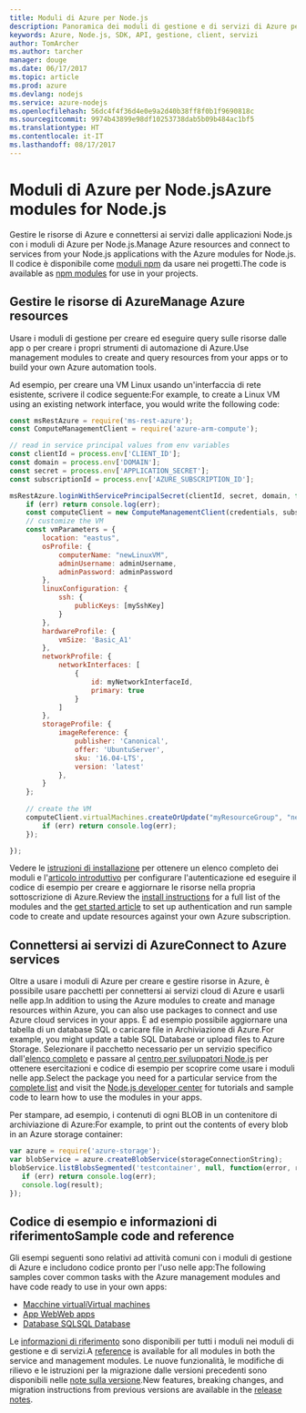 ```yaml
---
title: Moduli di Azure per Node.js
description: Panoramica dei moduli di gestione e di servizi di Azure per Node.js
keywords: Azure, Node.js, SDK, API, gestione, client, servizi
author: TomArcher
ms.author: tarcher
manager: douge
ms.date: 06/17/2017
ms.topic: article
ms.prod: azure
ms.devlang: nodejs
ms.service: azure-nodejs
ms.openlocfilehash: 56dc4f4f36d4e0e9a2d40b38ff8f0b1f9690818c
ms.sourcegitcommit: 9974b43899e98df10253738dab5b09b484ac1bf5
ms.translationtype: HT
ms.contentlocale: it-IT
ms.lasthandoff: 08/17/2017
---
```

# <a name="azure-modules-for-nodejs"></a><span data-ttu-id="75eb8-104">Moduli di Azure per Node.js</span><span class="sxs-lookup"><span data-stu-id="75eb8-104">Azure modules for Node.js</span></span>

<span data-ttu-id="75eb8-105">Gestire le risorse di Azure e connettersi ai servizi dalle applicazioni Node.js con i moduli di Azure per Node.js.</span><span class="sxs-lookup"><span data-stu-id="75eb8-105">Manage Azure resources and connect to services from your Node.js applications with the Azure modules for Node.js.</span></span> <span data-ttu-id="75eb8-106">Il codice è disponibile come [moduli npm](node-sdk-azure-install.md) da usare nei progetti.</span><span class="sxs-lookup"><span data-stu-id="75eb8-106">The code is available as [npm modules](node-sdk-azure-install.md) for use in your projects.</span></span> 

## <a name="manage-azure-resources"></a><span data-ttu-id="75eb8-107">Gestire le risorse di Azure</span><span class="sxs-lookup"><span data-stu-id="75eb8-107">Manage Azure resources</span></span>

<span data-ttu-id="75eb8-108">Usare i moduli di gestione per creare ed eseguire query sulle risorse dalle app o per creare i propri strumenti di automazione di Azure.</span><span class="sxs-lookup"><span data-stu-id="75eb8-108">Use management modules to create and query resources from your apps or to build your own Azure automation tools.</span></span> 

<span data-ttu-id="75eb8-109">Ad esempio, per creare una VM Linux usando un'interfaccia di rete esistente, scrivere il codice seguente:</span><span class="sxs-lookup"><span data-stu-id="75eb8-109">For example, to create a Linux VM using an existing network interface, you would write the following code:</span></span>

```javascript
const msRestAzure = require('ms-rest-azure');
const ComputeManagementClient = require('azure-arm-compute');

// read in service principal values from env variables
const clientId = process.env['CLIENT_ID'];
const domain = process.env['DOMAIN'];
const secret = process.env['APPLICATION_SECRET'];
const subscriptionId = process.env['AZURE_SUBSCRIPTION_ID'];

msRestAzure.loginWithServicePrincipalSecret(clientId, secret, domain, function (err, credentials, subscriptions) {
    if (err) return console.log(err);
    const computeClient = new ComputeManagementClient(credentials, subscriptionId);
    // customize the VM 
    const vmParameters = {
        location: "eastus",
        osProfile: {
            computerName: "newLinuxVM",
            adminUsername: adminUsername,
            adminPassword: adminPassword
        },
        linuxConfiguration: {
            ssh: {
                publicKeys: [mySshKey]
            }
        },
        hardwareProfile: {
            vmSize: 'Basic_A1'
        },
        networkProfile: {
            networkInterfaces: [
                {
                    id: myNetworkInterfaceId,
                    primary: true
                }
            ]
        },
        storageProfile: {
            imageReference: {
                publisher: 'Canonical',
                offer: 'UbuntuServer',
                sku: '16.04-LTS',
                version: 'latest'
            },
        }
    };
 
    // create the VM
    computeClient.virtualMachines.createOrUpdate("myResourceGroup", "newLinuxVM", vmParameters, function (err, data) {
        if (err) return console.log(err);
    });

});
```

<span data-ttu-id="75eb8-110">Vedere le [istruzioni di installazione](node-sdk-azure-install.md) per ottenere un elenco completo dei moduli e l'[articolo introduttivo](node-sdk-azure-get-started.md) per configurare l'autenticazione ed eseguire il codice di esempio per creare e aggiornare le risorse nella propria sottoscrizione di Azure.</span><span class="sxs-lookup"><span data-stu-id="75eb8-110">Review the [install instructions](node-sdk-azure-install.md) for a full list of the modules and the [get started article](node-sdk-azure-get-started.md) to set up authentication and run sample code to create and update resources against your own Azure subscription.</span></span> 

## <a name="connect-to-azure-services"></a><span data-ttu-id="75eb8-111">Connettersi ai servizi di Azure</span><span class="sxs-lookup"><span data-stu-id="75eb8-111">Connect to Azure services</span></span>

<span data-ttu-id="75eb8-112">Oltre a usare i moduli di Azure per creare e gestire risorse in Azure, è possibile usare pacchetti per connettersi ai servizi cloud di Azure e usarli nelle app.</span><span class="sxs-lookup"><span data-stu-id="75eb8-112">In addition to using the Azure modules to create and manage resources within Azure, you can also use packages to connect and use Azure cloud services in your apps.</span></span> <span data-ttu-id="75eb8-113">È ad esempio possibile aggiornare una tabella di un database SQL o caricare file in Archiviazione di Azure.</span><span class="sxs-lookup"><span data-stu-id="75eb8-113">For example, you might update a table SQL Database or upload files to Azure Storage.</span></span> <span data-ttu-id="75eb8-114">Selezionare il pacchetto necessario per un servizio specifico dall'[elenco completo](node-sdk-azure-install.md) e passare al [centro per sviluppatori Node.js](https://azure.microsoft.com/develop/nodejs/) per ottenere esercitazioni e codice di esempio per scoprire come usare i moduli nelle app.</span><span class="sxs-lookup"><span data-stu-id="75eb8-114">Select the package you need for a particular service from the [complete list](node-sdk-azure-install.md) and visit the [Node.js developer center](https://azure.microsoft.com/develop/nodejs/) for tutorials and sample code to learn how to use the modules in your apps.</span></span>

<span data-ttu-id="75eb8-115">Per stampare, ad esempio, i contenuti di ogni BLOB in un contenitore di archiviazione di Azure:</span><span class="sxs-lookup"><span data-stu-id="75eb8-115">For example, to print out the contents of every blob in an Azure storage container:</span></span>

```javascript
var azure = require('azure-storage');
var blobService = azure.createBlobService(storageConnectionString);
blobService.listBlobsSegmented('testcontainer', null, function(error, result, response) {
   if (err) return console.log(err);
   console.log(result);
});
```

## <a name="sample-code-and-reference"></a><span data-ttu-id="75eb8-116">Codice di esempio e informazioni di riferimento</span><span class="sxs-lookup"><span data-stu-id="75eb8-116">Sample code and reference</span></span>

<span data-ttu-id="75eb8-117">Gli esempi seguenti sono relativi ad attività comuni con i moduli di gestione di Azure e includono codice pronto per l'uso nelle app:</span><span class="sxs-lookup"><span data-stu-id="75eb8-117">The following samples cover common tasks with the Azure management modules and have code ready to use in your own apps:</span></span>

- [<span data-ttu-id="75eb8-118">Macchine virtuali</span><span class="sxs-lookup"><span data-stu-id="75eb8-118">Virtual machines</span></span>](node-samples-services-compute.md)
- [<span data-ttu-id="75eb8-119">App Web</span><span class="sxs-lookup"><span data-stu-id="75eb8-119">Web apps</span></span>](node-samples-services-web-and-mobile.md)
- [<span data-ttu-id="75eb8-120">Database SQL</span><span class="sxs-lookup"><span data-stu-id="75eb8-120">SQL Database</span></span>](node-samples-services-database.md)
   
<span data-ttu-id="75eb8-121">Le [informazioni di riferimento](https://docs.microsoft.com/nodejs/api) sono disponibili per tutti i moduli nei moduli di gestione e di servizi.</span><span class="sxs-lookup"><span data-stu-id="75eb8-121">A [reference](https://docs.microsoft.com/nodejs/api) is available for all modules in both the service and management modules.</span></span> <span data-ttu-id="75eb8-122">Le nuove funzionalità, le modifiche di rilievo e le istruzioni per la migrazione dalle versioni precedenti sono disponibili nelle [note sulla versione](https://github.com/Azure/azure-sdk-for-node/releases).</span><span class="sxs-lookup"><span data-stu-id="75eb8-122">New features, breaking changes, and migration instructions from previous versions are available in the [release notes](https://github.com/Azure/azure-sdk-for-node/releases).</span></span>